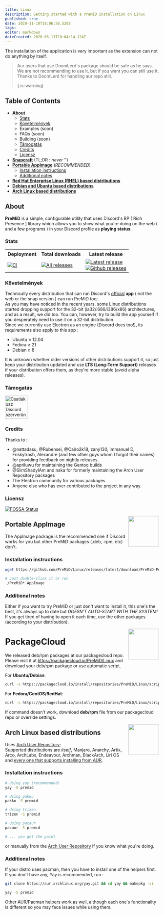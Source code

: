 ```yaml
---
title: Linux
description: Getting started with a PreMiD installation on Linux
published: true
date: 2020-11-10T18:06:56.520Z
tags:
editor: markdown
dateCreated: 2020-06-11T18:04:14.124Z
---
```


The installation of the application is very important as the extension can not do anything by itself.

> Aur users that use DoomLerd's package should be safe as he says. We are not recommending to use it, but if you want you can still use it. Thanks to DoomLerd for handling aur repo still. 
> 
> {.is-warning}

## Table of Contents

- **[About](#about)**
  - [Stats](#stats)
  - [Követelmények](#requirements)
  - Examples (soon)
  - FAQs (soon)
  - Building (soon)
  - [Támogatás](#support)
  - [Credits](#credits)
  - [Licensz](#license)
- **[Snapcraft](#snapcraft)** (TL;DR : _never_ ™️)
- **[Portable AppImage](#appimage)** (_RECOMMENDED_)
  - [Installation instructions](#appimageinstall)
  - [Additional notes](#appimagenotes)
- [**Red Hat Enterprise Linux (RHEL) based distributions**](#packagecloud)
- [**Debian and Ubuntu based distributions**](#packagecloud)
- [**Arch Linux based distributions**](#arch)

<a name="about"></a>

## About

**PreMiD** is a simple, configurable utility that uses Discord's RP ( Rich Presence ) library which allows you to show what you're doing on the web ( and a few programs ) in your Discord profile as **playing status**.

<a name="stats"></a>

### Stats

<table>
  <tr>
    <th>Deployment</th>
    <th>Total downloads</th>
    <th>Latest release</th>
  </tr>
  <tr>
    <td><a href="https://github.com/PreMiD/Linux/actions"><img src="https://github.com/PreMiD/Linux/workflows/CI/badge.svg?branch=master&event=push" alt="CI"></a></td>
    <td><a href="https://github.com/PreMiD/Linux/releases"><img src="https://img.shields.io/github/downloads/PreMiD/Linux/total.svg?maxAge=86400" alt="All releases"></a></td>
    <td><a href="https://github.com/PreMiD/Linux/releases/latest"><img src="https://img.shields.io/github/v/release/PreMiD/Linux.svg?maxAge=86400" alt="Latest release"><br><img src="https://img.shields.io/github/downloads/PreMiD/Linux/latest/total.svg?maxAge=86400" alt="Github releases"></a></td>
  </tr>
</table>

<a name="requirements"></a>

### Követelmények

Technically every distribution that can run Discord's [official](https://discordapp.com/download) **app** ( not the web or the snap version ) can run PreMiD too;</br> As you may have noticed in the recent years, some Linux distributions started dropping support for the 32-bit (ia32/i686/i386/x86) architectures, and as a result, we did too. You can, however, try to build the app yourself if you desperately need to use it on a 32-bit distribution.</br> Since we currently use Electron as an engine (Discord does too!), its requirements also apply to this app :

- Ubuntu ≥ 12.04
- Fedora ≥ 21
- Debian ≥ 8

It is unknown whether older versions of other distributions support it, so just keep your distribution updated and use **LTS (Long-Term Support)** releases if your distribution offers them, as they're more stable (avoid alpha releases).

<a name="support"></a>

### Támogatás

<div>
  <a target="_blank" href="https://discord.premid.app/" title="Csatlakozz Discord szerverünkre!">
    <img height="75px" draggable="false" src="https://discordapp.com/api/guilds/493130730549805057/widget.png?style=banner2" alt="Csatlakozz Discord szerverünkre!">
  </a>
</div>

<a name="credits"></a>

### Credits

Thanks to :

- @nattadasu, @Rubensei, @Cairo2k18, zany130, Immanuel D, Friskytrash, Alexandre (and few other guys whom I forgot their names) for providing feedback on nightly releases.
- @apriluwu for maintaining the Gentoo builds
- @SlimShadyIAm and naka for formerly maintaining the Arch User Repository packages
- The Electron community for various packages
- Anyone else who has ever contributed to the project in any way.

<a name="license"></a>

### Licensz

[![FOSSA Status](https://app.fossa.io/api/projects/git%2Bgithub.com%2FPreMiD%2FLinux.svg?type=large)](https://app.fossa.io/projects/git%2Bgithub.com%2FPreMiD%2FLinux?ref=badge_large)

<img src="https://i.imgur.com/ACAxtmA.png" width="100" height="100" align="right"></img>
<a name="snapcraft"></a>

## Portable AppImage

The AppImage package is the recommended one if Discord works for you but other PreMiD packages (.deb, .rpm, etc) don't.

<a name="appimageinstall"></a>

### Installation instructions

```bash
wget https://github.com/PreMiD/Linux/releases/latest/download/PreMiD-Portable.AppImage && chmod a+x PreMiD*.AppImage
```

```bash
# Just double-click it or run
./PreMiD*.AppImage
```

<a name="appimagenotes"></a>

### Additional notes

Either if you want to try PreMiD or just don't want to install it, this one's the best, it's always up to date but _DOESN'T AUTO-START WITH THE SYSTEM!_</br>If you get tired of having to open it each time, use the other packages (according to your distribution).

<img src="https://raw.githubusercontent.com/PreMiD/Linux/master/.github/packagecloud.png" width="100" height="100" align="right"></img>
<a name="packagecloud"></a>

# PackageCloud

We released deb/rpm packages at our packagecloud repo. Please visit it at https://packagecloud.io/PreMiD/Linux and download your deb/rpm package or use automatic script.

For **Ubuntu/Debian**:

```bash
curl -s https://packagecloud.io/install/repositories/PreMiD/Linux/script.deb.sh | sudo bash
```

For **Fedora/CentOS/RedHat**:

```bash
curl -s https://packagecloud.io/install/repositories/PreMiD/Linux/script.rpm.sh | sudo bash
```

If command doesn't work, download **deb/rpm** file from our packagecloud repo or override settings.

<a name="arch"></a>
<img src="https://raw.githubusercontent.com/PreMiD/Linux/86ae2fbd49499785281f388a5305b06e0d3ecfea/.github/iusearchbtw.svg" width="100" height="100" align="right"></img>

## Arch Linux based distributions

Uses [Arch User Repository](https://aur.archlinux.org/packages/premid);</br> Supported distributions are _itself_, Manjaro, Anarchy, Artix, Arco, ArchLabs, Endeavour, Archman, BlackArch, Liri OS and [every one that supports installing from AUR](https://wiki.archlinux.org/index.php/Arch-based_distributions#Active).

<a name="archinstall"></a>

### Installation instructions

```bash
# Using yay (recommended)
yay -S premid
```

```bash
# Using pakku
pakku -S premid
```

```bash
# Using trizen
trizen -S premid
```

```bash
# Using pacaur
pacaur -S premid
```

```bash
# ... you get the point
```

or manually from the [Arch User Repository](https://aur.archlinux.org/packages/premid) if you know what you're doing.

<a name="archnotes"></a>

### Additional notes

If your distro uses pacman, then you have to install one of the helpers first. If you don't have any, Yay is recommended, run :

```bash
git clone https://aur.archlinux.org/yay.git && cd yay && makepkg -si
```

```bash
yay -S premid
```

Other AUR/Pacman helpers work as well, although each one's functionality is different so you may face issues while using them.